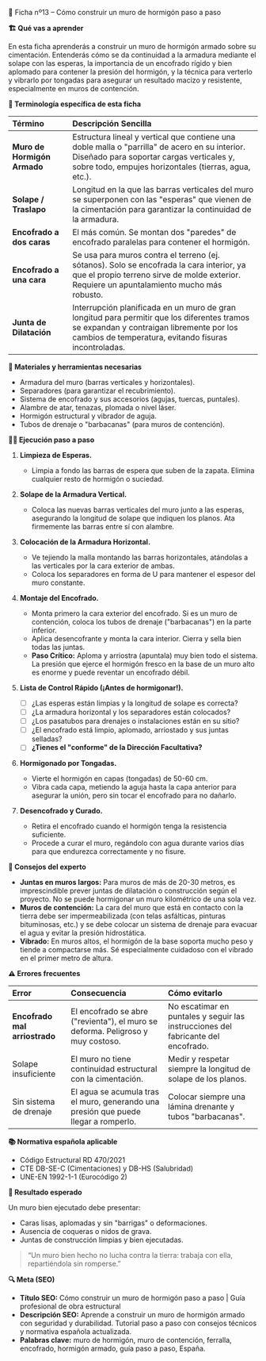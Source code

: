 🧱 Ficha nº13 – Cómo construir un muro de hormigón paso a paso

**🏗️ Qué vas a aprender**

En esta ficha aprenderás a construir un muro de hormigón armado sobre su cimentación. Entenderás cómo se da continuidad a la armadura mediante el solape con las esperas, la importancia de un encofrado rígido y bien aplomado para contener la presión del hormigón, y la técnica para verterlo y vibrarlo por tongadas para asegurar un resultado macizo y resistente, especialmente en muros de contención.

**📖 Terminología específica de esta ficha**

| Término | Descripción Sencilla |
| :--- | :--- |
| **Muro de Hormigón Armado** | Estructura lineal y vertical que contiene una doble malla o "parrilla" de acero en su interior. Diseñado para soportar cargas verticales y, sobre todo, empujes horizontales (tierras, agua, etc.). |
| **Solape / Traslapo** | Longitud en la que las barras verticales del muro se superponen con las "esperas" que vienen de la cimentación para garantizar la continuidad de la armadura. |
| **Encofrado a dos caras** | El más común. Se montan dos "paredes" de encofrado paralelas para contener el hormigón. |
| **Encofrado a una cara** | Se usa para muros contra el terreno (ej. sótanos). Solo se encofrada la cara interior, ya que el propio terreno sirve de molde exterior. Requiere un apuntalamiento mucho más robusto. |
| **Junta de Dilatación** | Interrupción planificada en un muro de gran longitud para permitir que los diferentes tramos se expandan y contraigan libremente por los cambios de temperatura, evitando fisuras incontroladas. |

**🧱 Materiales y herramientas necesarias**

- Armadura del muro (barras verticales y horizontales).
- Separadores (para garantizar el recubrimiento).
- Sistema de encofrado y sus accesorios (agujas, tuercas, puntales).
- Alambre de atar, tenazas, plomada o nivel láser.
- Hormigón estructural y vibrador de aguja.
- Tubos de drenaje o "barbacanas" (para muros de contención).

**👷‍♂️ Ejecución paso a paso**

1.  **Limpieza de Esperas.**
    - Limpia a fondo las barras de espera que suben de la zapata. Elimina cualquier resto de hormigón o suciedad.

2.  **Solape de la Armadura Vertical.**
    - Coloca las nuevas barras verticales del muro junto a las esperas, asegurando la longitud de solape que indiquen los planos. Ata firmemente las barras entre sí con alambre.

3.  **Colocación de la Armadura Horizontal.**
    - Ve tejiendo la malla montando las barras horizontales, atándolas a las verticales por la cara exterior de ambas.
    - Coloca los separadores en forma de U para mantener el espesor del muro constante.

4.  **Montaje del Encofrado.**
    - Monta primero la cara exterior del encofrado. Si es un muro de contención, coloca los tubos de drenaje ("barbacanas") en la parte inferior.
    - Aplica desencofrante y monta la cara interior. Cierra y sella bien todas las juntas.
    - **Paso Crítico:** Aploma y arriostra (apuntala) muy bien todo el sistema. La presión que ejerce el hormigón fresco en la base de un muro alto es enorme y puede reventar un encofrado débil.

5.  **Lista de Control Rápido (¡Antes de hormigonar!).**
    - [ ] ¿Las esperas están limpias y la longitud de solape es correcta?
    - [ ] ¿La armadura horizontal y los separadores están colocados?
    - [ ] ¿Los pasatubos para drenajes o instalaciones están en su sitio?
    - [ ] ¿El encofrado está limpio, aplomado, arriostado y sus juntas selladas?
    - [ ] **¿Tienes el "conforme" de la Dirección Facultativa?**

6.  **Hormigonado por Tongadas.**
    - Vierte el hormigón en capas (tongadas) de 50-60 cm.
    - Vibra cada capa, metiendo la aguja hasta la capa anterior para asegurar la unión, pero sin tocar el encofrado para no dañarlo.

7.  **Desencofrado y Curado.**
    - Retira el encofrado cuando el hormigón tenga la resistencia suficiente.
    - Procede a curar el muro, regándolo con agua durante varios días para que endurezca correctamente y no fisure.

**💬 Consejos del experto**

- **Juntas en muros largos:** Para muros de más de 20-30 metros, es imprescindible prever juntas de dilatación o construcción según el proyecto. No se puede hormigonar un muro kilométrico de una sola vez.
- **Muros de contención:** La cara del muro que está en contacto con la tierra debe ser impermeabilizada (con telas asfálticas, pinturas bituminosas, etc.) y se debe colocar un sistema de drenaje para evacuar el agua y evitar la presión hidrostática.
- **Vibrado:** En muros altos, el hormigón de la base soporta mucho peso y tiende a compactarse más. Sé especialmente cuidadoso con el vibrado en el primer metro de altura.

**⚠️ Errores frecuentes**

| Error | Consecuencia | Cómo evitarlo |
| :--- | :--- | :--- |
| **Encofrado mal arriostrado** | El encofrado se abre ("revienta"), el muro se deforma. Peligroso y muy costoso. | No escatimar en puntales y seguir las instrucciones del fabricante del encofrado. |
| Solape insuficiente | El muro no tiene continuidad estructural con la cimentación. | Medir y respetar siempre la longitud de solape de los planos. |
| Sin sistema de drenaje | El agua se acumula tras el muro, generando una presión que puede llegar a romperlo. | Colocar siempre una lámina drenante y tubos "barbacanas". |

**📚 Normativa española aplicable**

- Código Estructural RD 470/2021
- CTE DB-SE-C (Cimentaciones) y DB-HS (Salubridad)
- UNE-EN 1992-1-1 (Eurocódigo 2)

**🎯 Resultado esperado**

Un muro bien ejecutado debe presentar:
- Caras lisas, aplomadas y sin "barrigas" o deformaciones.
- Ausencia de coqueras o nidos de grava.
- Juntas de construcción limpias y bien ejecutadas.

> “Un muro bien hecho no lucha contra la tierra: trabaja con ella, repartiéndola sin romperse.”

**🔍 Meta (SEO)**

- **Título SEO:** Cómo construir un muro de hormigón paso a paso | Guía profesional de obra estructural
- **Descripción SEO:** Aprende a construir un muro de hormigón armado con seguridad y durabilidad. Tutorial paso a paso con consejos técnicos y normativa española actualizada.
- **Palabras clave:** muro de hormigón, muro de contención, ferralla, encofrado, hormigón armado, guía paso a paso, España.